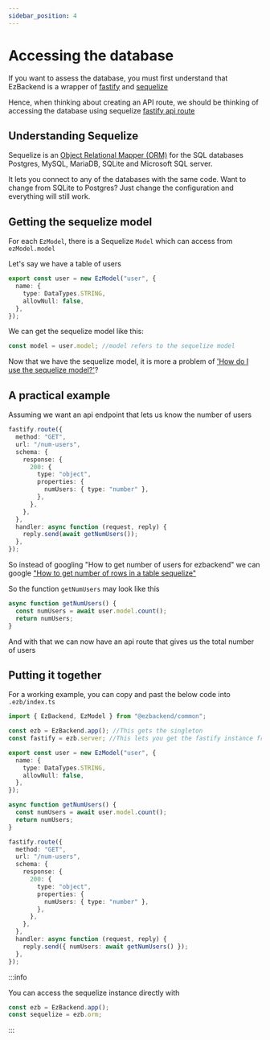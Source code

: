 ```yaml
---
sidebar_position: 4
---
```


# Accessing the database

If you want to assess the database, you must first understand that EzBackend is a wrapper of [fastify](https://www.fastify.io/) and [sequelize](https://sequelize.org/master/)

Hence, when thinking about creating an API route, we should be thinking of accessing the database using sequelize [fastify api route](https://www.fastify.io/docs/latest/Routes/)

## Understanding Sequelize

Sequelize is an [Object Relational Mapper (ORM)](https://stackoverflow.com/questions/1279613/what-is-an-orm-how-does-it-work-and-how-should-i-use-one) for the SQL databases Postgres, MySQL, MariaDB, SQLite and Microsoft SQL server.

It lets you connect to any of the databases with the same code. Want to change from SQLite to Postgres? Just change the configuration and everything will still work.

## Getting the sequelize model

For each `EzModel`, there is a Sequelize `Model` which can access from `ezModel.model`

Let's say we have a table of users

```ts title="User Model"
export const user = new EzModel("user", {
  name: {
    type: DataTypes.STRING,
    allowNull: false,
  },
});
```

We can get the sequelize model like this:

```ts title=".ezb/index.ts"
const model = user.model; //model refers to the sequelize model
```

Now that we have the sequelize model, it is more a problem of ['How do I use the sequelize model?'](https://sequelize.org/v5/manual/models-usage.html/)?

## A practical example

Assuming we want an api endpoint that lets us know the number of users

```ts title="API Endpoint"
fastify.route({
  method: "GET",
  url: "/num-users",
  schema: {
    response: {
      200: {
        type: "object",
        properties: {
          numUsers: { type: "number" },
        },
      },
    },
  },
  handler: async function (request, reply) {
    reply.send(await getNumUsers());
  },
});
```

So instead of googling "How to get number of users for ezbackend" we can google ["How to get number of rows in a table sequelize"](https://sequelize.org/v5/manual/models-usage.html#-code-count--code----count-the-occurrences-of-elements-in-the-database)

So the function `getNumUsers` may look like this

```ts title="getNumUsers"
async function getNumUsers() {
  const numUsers = await user.model.count();
  return numUsers;
}
```

And with that we can now have an api route that gives us the total number of users

## Putting it together

For a working example, you can copy and past the below code into `.ezb/index.ts`

```ts ./ezb/index.ts
import { EzBackend, EzModel } from "@ezbackend/common";

const ezb = EzBackend.app(); //This gets the singleton
const fastify = ezb.server; //This lets you get the fastify instance from anywhere

export const user = new EzModel("user", {
  name: {
    type: DataTypes.STRING,
    allowNull: false,
  },
});

async function getNumUsers() {
  const numUsers = await user.model.count();
  return numUsers;
}

fastify.route({
  method: "GET",
  url: "/num-users",
  schema: {
    response: {
      200: {
        type: "object",
        properties: {
          numUsers: { type: "number" },
        },
      },
    },
  },
  handler: async function (request, reply) {
    reply.send({ numUsers: await getNumUsers() });
  },
});
```

:::info

You can access the sequelize instance directly with

```ts
const ezb = EzBackend.app();
const sequelize = ezb.orm;
```

:::
